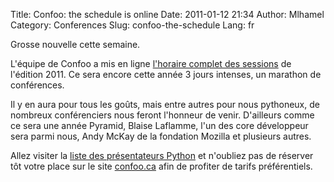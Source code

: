 Title: Confoo: the schedule is online
Date: 2011-01-12 21:34
Author: Mlhamel
Category: Conferences
Slug: confoo-the-schedule
Lang: fr

<div>
Grosse nouvelle cette semaine.

L'équipe de Confoo a mis en ligne [l'horaire complet des sessions][] de
l'édition 2011. Ce sera encore cette année 3 jours intenses, un marathon
de conférences.

Il y en aura pour tous les goûts, mais entre autres pour nous pythoneux,
de nombreux conférenciers nous feront l'honneur de venir. D'ailleurs
comme ce sera une année Pyramid, Blaise Laflamme, l'un des core
développeur sera parmi nous, Andy McKay de la fondation Mozilla et
plusieurs autres.

Allez visiter la [liste des présentateurs Python][] et n'oubliez pas de
réserver tôt votre place sur le site [confoo.ca][] afin de profiter de
tarifs préférentiels.

</div>

  [l'horaire complet des sessions]: http://confoo.ca/fr/2011/schedule
  [liste des présentateurs Python]: http://confoo.ca/en/2011/session/tag/python
  [confoo.ca]: http://confoo.ca
